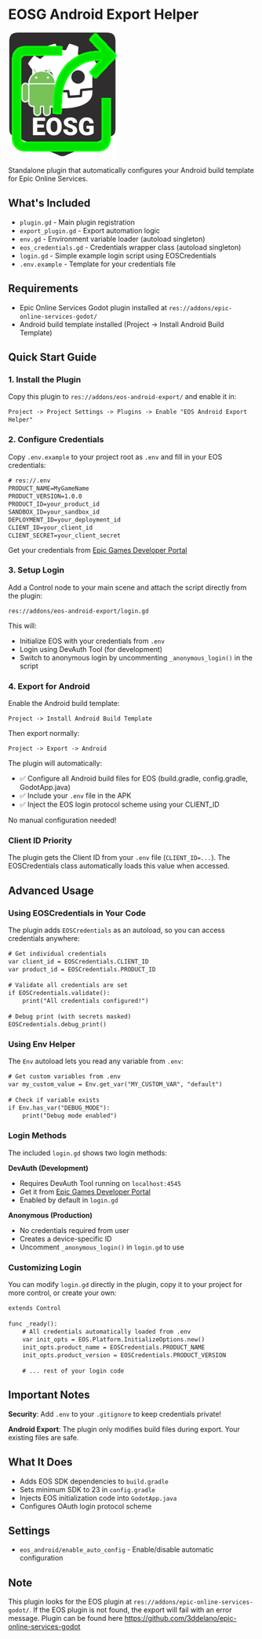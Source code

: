 # EOSG Android Export Helper

![EOSG Export](EOSGExport.png)

Standalone plugin that automatically configures your Android build template for Epic Online Services.

## What's Included

- `plugin.gd` - Main plugin registration
- `export_plugin.gd` - Export automation logic
- `env.gd` - Environment variable loader (autoload singleton)
- `eos_credentials.gd` - Credentials wrapper class (autoload singleton)
- `login.gd` - Simple example login script using EOSCredentials
- `.env.example` - Template for your credentials file

## Requirements

- Epic Online Services Godot plugin installed at `res://addons/epic-online-services-godot/`
- Android build template installed (Project -> Install Android Build Template)

## Quick Start Guide

### 1. Install the Plugin

Copy this plugin to `res://addons/eos-android-export/` and enable it in:

```
Project -> Project Settings -> Plugins -> Enable "EOS Android Export Helper"
```

### 2. Configure Credentials

Copy `.env.example` to your project root as `.env` and fill in your EOS credentials:

```env
# res://.env
PRODUCT_NAME=MyGameName
PRODUCT_VERSION=1.0.0
PRODUCT_ID=your_product_id
SANDBOX_ID=your_sandbox_id
DEPLOYMENT_ID=your_deployment_id
CLIENT_ID=your_client_id
CLIENT_SECRET=your_client_secret
```

Get your credentials from [Epic Games Developer Portal](https://dev.epicgames.com/portal)

### 3. Setup Login

Add a Control node to your main scene and attach the script directly from the plugin:

```
res://addons/eos-android-export/login.gd
```

This will:

- Initialize EOS with your credentials from `.env`
- Login using DevAuth Tool (for development)
- Switch to anonymous login by uncommenting `_anonymous_login()` in the script

### 4. Export for Android

Enable the Android build template:

```
Project -> Install Android Build Template
```

Then export normally:

```
Project -> Export -> Android
```

The plugin will automatically:

- ✅ Configure all Android build files for EOS (build.gradle, config.gradle, GodotApp.java)
- ✅ Include your `.env` file in the APK
- ✅ Inject the EOS login protocol scheme using your CLIENT_ID

No manual configuration needed!

### Client ID Priority

The plugin gets the Client ID from your `.env` file (`CLIENT_ID=...`). The EOSCredentials class automatically loads this value when accessed.

## Advanced Usage

### Using EOSCredentials in Your Code

The plugin adds `EOSCredentials` as an autoload, so you can access credentials anywhere:

```gdscript
# Get individual credentials
var client_id = EOSCredentials.CLIENT_ID
var product_id = EOSCredentials.PRODUCT_ID

# Validate all credentials are set
if EOSCredentials.validate():
    print("All credentials configured!")

# Debug print (with secrets masked)
EOSCredentials.debug_print()
```

### Using Env Helper

The `Env` autoload lets you read any variable from `.env`:

```gdscript
# Get custom variables from .env
var my_custom_value = Env.get_var("MY_CUSTOM_VAR", "default")

# Check if variable exists
if Env.has_var("DEBUG_MODE"):
    print("Debug mode enabled")
```

### Login Methods

The included `login.gd` shows two login methods:

**DevAuth (Development)**

- Requires DevAuth Tool running on `localhost:4545`
- Get it from [Epic Games Developer Portal](https://dev.epicgames.com/docs/dev-portal/dev-auth-tool)
- Enabled by default in `login.gd`

**Anonymous (Production)**

- No credentials required from user
- Creates a device-specific ID
- Uncomment `_anonymous_login()` in `login.gd` to use

### Customizing Login

You can modify `login.gd` directly in the plugin, copy it to your project for more control, or create your own:

```gdscript
extends Control

func _ready():
    # All credentials automatically loaded from .env
    var init_opts = EOS.Platform.InitializeOptions.new()
    init_opts.product_name = EOSCredentials.PRODUCT_NAME
    init_opts.product_version = EOSCredentials.PRODUCT_VERSION

    # ... rest of your login code
```

## Important Notes

**Security**: Add `.env` to your `.gitignore` to keep credentials private!

**Android Export**: The plugin only modifies build files during export. Your existing files are safe.

## What It Does

- Adds EOS SDK dependencies to `build.gradle`
- Sets minimum SDK to 23 in `config.gradle`
- Injects EOS initialization code into `GodotApp.java`
- Configures OAuth login protocol scheme

## Settings

- `eos_android/enable_auto_config` - Enable/disable automatic configuration

## Note

This plugin looks for the EOS plugin at `res://addons/epic-online-services-godot/`. If the EOS plugin is not found, the export will fail with an error message.
Plugin can be found here https://github.com/3ddelano/epic-online-services-godot
